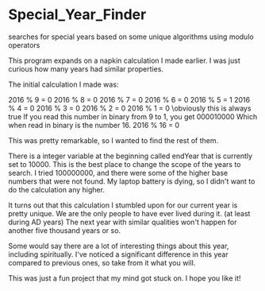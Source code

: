 # Special_Year_Finder
searches for special years based on some unique algorithms using modulo operators

This program expands on a napkin calculation I made earlier. I was just curious how many years had similar properties.

The initial calculation I made was:

2016 % 9 = 0
2016 % 8 = 0
2016 % 7 = 0
2016 % 6 = 0
2016 % 5 = 1
2016 % 4 = 0
2016 % 3 = 0
2016 % 2 = 0
2016 % 1 = 0 \\obviously this is always true
If you read this number in binary from 9 to 1, you get 000010000
Which when read in binary is the number 16.
2016 % 16 = 0

This was pretty remarkable, so I wanted to find the rest of them.

There is a integer variable at the beginning called endYear that is currently set to 10000.
This is the best place to change the scope of the years to search. I tried 100000000, and there were some
  of the higher base numbers that were not found. My laptop battery is dying, so I didn't want to do the
  calculation any higher.
  
It turns out that this calculation I stumbled upon for our current year is pretty unique. We are the only
  people to have ever lived during it. (at least during AD years) The next year with similar qualities won't
  happen for another five thousand years or so.

Some would say there are a lot of interesting things about this year, including spiritually. I've noticed a
  significant difference in this year compared to previous ones, so take from it what you will.

This was just a fun project that my mind got stuck on. I hope you like it!
